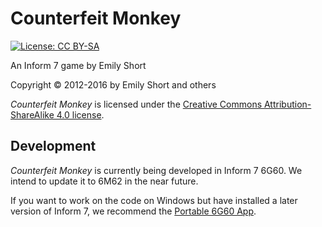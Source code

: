 # Counterfeit Monkey

[![License: CC BY-SA](https://img.shields.io/badge/license-CC_BY--SA-brightgreen.svg)](http://creativecommons.org/licenses/by-sa/4.0/)

An Inform 7 game by Emily Short

Copyright © 2012-2016 by Emily Short and others

*Counterfeit Monkey* is licensed under the [Creative Commons Attribution-ShareAlike 4.0 license](http://creativecommons.org/licenses/by-sa/4.0/).

## Development

*Counterfeit Monkey* is currently being developed in Inform 7 6G60. We intend to update it to 6M62 in the near future.

If you want to work on the code on Windows but have installed a later version of Inform 7, we recommend the [Portable 6G60 App](http://www.intfiction.org/forum/viewtopic.php?f=7&t=2472#p35583).
